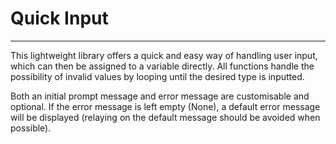 # Quick Input
-------------
This lightweight library offers a quick and easy way of handling user input, which can then
be assigned to a variable directly. All functions handle the possibility of invalid values by
looping until the desired type is inputted.

Both an initial prompt message and error message are customisable and optional.
If the error message is left empty (None), a default error message will be displayed
(relaying on the default message should be avoided when possible).
